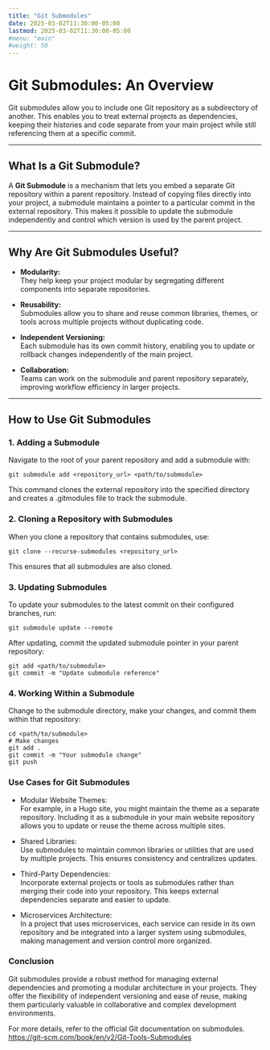```yaml
---
title: "Git Submodules"
date: 2025-03-02T11:30:00-05:00
lastmod: 2025-03-02T11:30:00-05:00
#menu: "main"
#weight: 50
---
```


# Git Submodules: An Overview

Git submodules allow you to include one Git repository as a subdirectory of another. This enables you to treat external projects as dependencies, keeping their histories and code separate from your main project while still referencing them at a specific commit.

---

## What Is a Git Submodule?

A **Git Submodule** is a mechanism that lets you embed a separate Git repository within a parent repository. Instead of copying files directly into your project, a submodule maintains a pointer to a particular commit in the external repository. This makes it possible to update the submodule independently and control which version is used by the parent project.

---

## Why Are Git Submodules Useful?

- **Modularity:**  
  They help keep your project modular by segregating different components into separate repositories.

- **Reusability:**  
  Submodules allow you to share and reuse common libraries, themes, or tools across multiple projects without duplicating code.

- **Independent Versioning:**  
  Each submodule has its own commit history, enabling you to update or rollback changes independently of the main project.

- **Collaboration:**  
  Teams can work on the submodule and parent repository separately, improving workflow efficiency in larger projects.

---

## How to Use Git Submodules

### 1. Adding a Submodule

Navigate to the root of your parent repository and add a submodule with:

```
git submodule add <repository_url> <path/to/submodule>
```

This command clones the external repository into the specified directory and creates a .gitmodules file to track the submodule.

### 2. Cloning a Repository with Submodules
When you clone a repository that contains submodules, use:

```
git clone --recurse-submodules <repository_url>
```
This ensures that all submodules are also cloned.

### 3. Updating Submodules
To update your submodules to the latest commit on their configured branches, run:

```
git submodule update --remote
```
After updating, commit the updated submodule pointer in your parent repository:

```
git add <path/to/submodule>
git commit -m "Update submodule reference"
```

### 4. Working Within a Submodule
Change to the submodule directory, make your changes, and commit them within that repository:

```
cd <path/to/submodule>
# Make changes
git add .
git commit -m "Your submodule change"
git push
```

### Use Cases for Git Submodules
* Modular Website Themes:\
For example, in a Hugo site, you might maintain the theme as a separate repository. Including it as a submodule in your main website repository allows you to update or reuse the theme across multiple sites.

* Shared Libraries:\
Use submodules to maintain common libraries or utilities that are used by multiple projects. This ensures consistency and centralizes updates.

* Third-Party Dependencies:\
Incorporate external projects or tools as submodules rather than merging their code into your repository. This keeps external dependencies separate and easier to update.

* Microservices Architecture:\
In a project that uses microservices, each service can reside in its own repository and be integrated into a larger system using submodules, making management and version control more organized.

### Conclusion
Git submodules provide a robust method for managing external dependencies and promoting a modular architecture in your projects. They offer the flexibility of independent versioning and ease of reuse, making them particularly valuable in collaborative and complex development environments.

For more details, refer to the official Git documentation on submodules.\
https://git-scm.com/book/en/v2/Git-Tools-Submodules
